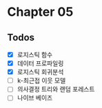 # Chapter 05

## Todos

- [x] 로지스틱 함수
- [x] 데이터 프로파일링
- [x] 로지스틱 회귀분석
- [ ] k-최근접 이웃 모델
- [ ] 의사결정 트리와 랜덤 포레스트
- [ ] 나이브 베이즈
